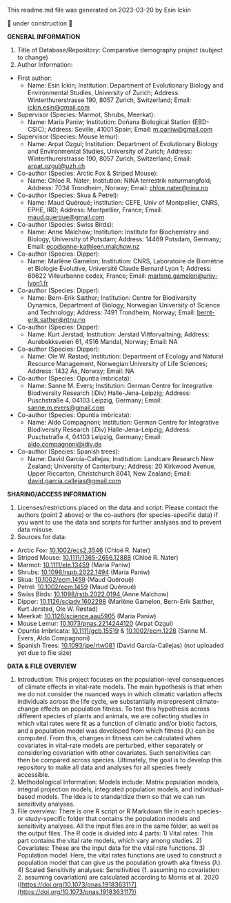 This readme.md file was generated on 2023-03-20 by Esin Ickin

🔧 under construction 🔧

**GENERAL INFORMATION**
1. Title of Database/Repository: Comparative demography project (subject to change)
2. Author Information:
- First author:
   - Name: Esin Ickin; Institution: Department of Evolutionary Biology and Environmental Studies, University of Zurich; Address: Winterthurerstrasse 190, 8057 Zurich, Switzerland; Email: ickin.esin@gmail.com
- Supervisor (Species: Marmot, Shrubs, Meerkat):
   - Name: Maria Paniw; Institution: Doñana Biological Station (EBD-CSIC); Address: Seville, 41001 Spain; Email: m.paniw@gmail.com
- Supervisor (Species: Mouse lemur):
   - Name: Arpat Ozgul; Institution: Department of Evolutionary Biology and Environmental Studies, University of Zurich; Address: Winterthurerstrasse 190, 8057 Zurich, Switzerland; Email: arpat.ozgul@uzh.ch
- Co-author (Species: Arctic Fox & Striped Mouse):
   - Name: Chloé R. Nater; Institution: NINA terrestrik naturmangfold; Address: 7034 Trondheim, Norway; Email: chloe.nater@nina.no
- Co-author (Species: Skua & Petrel):
   - Name: Maud Quéroué; Institution: CEFE, Univ of Montpellier, CNRS, EPHE, IRD; Address: Montpellier, France; Email: maud.queroue@gmail.com
- Co-author (Species: Swiss Birds):
   - Name: Anne Malchow; Institution: Institute for Biochemistry and Biology, University of Potsdam; Address: 14469 Potsdam, Germany; Email: eco@anne-kathleen.malchow.nz
- Co-author (Species: Dipper):
   - Name: Marlène Gamelon; Institution: CNRS, Laboratoire de Biométrie et Biologie Évolutive, Université Claude Bernard Lyon 1; Address: 69622 Villeurbanne cedex, France; Email: marlene.gamelon@univ-lyon1.fr
- Co-author (Species: Dipper):
   - Name: Bern-Erik Sæther; Institution: Centre for Biodiversity Dynamics, Department of Biology, Norwegian University of Science and Technology; Address: 7491 Trondheim, Norway; Email: bernt-erik.sather@ntnu.no 
- Co-author (Species: Dipper):
   - Name: Kurt Jerstad; Institution: Jerstad Viltforvaltning; Address: Aurebekksveien 61, 4516 Mandal, Norway; Email: NA
- Co-author (Species: Dipper):
   - Name: Ole W. Røstad; Institution: Department of Ecology and Natural Resource Management, Norwegian University of Life Sciences; Address: 1432 Ås, Norway; Email: NA
- Co-author (Species: Opuntia imbricata):
  - Name: Sanne M. Evers; Institution: German Centre for Integrative Biodiversity Research (iDiv) Halle-Jena-Leipzig; Address: Puschstraße 4, 04103 Leipzig, Germany; Email: sanne.m.evers@gmail.com
- Co-author (Species: Opuntia imbricata):
  - Name: Aldo Compagnoni; Institution: German Centre for Integrative Biodiversity Research (iDiv) Halle-Jena-Leipzig; Address: Puschstraße 4, 04103 Leipzig, Germany; Email: aldo.compagnoni@idiv.de
- Co-author (Species: Spanish trees):
  - Name: David García-Callejas; Institution: Landcare Research New Zealand; University of Canterbury; Address: 20 Kirkwood Avenue, Upper Riccarton, Christchurch 8041, New Zealand; Email: david.garcia.callejas@gmail.com
  


**SHARING/ACCESS INFORMATION**
1. Licenses/restrictions placed on the data and script: Please contact the authors (point 2 above) or the co-authors (for species-specific data) if you want to use the data and scripts for further analyses and to prevent data misuse.
2. Sources for data:
- Arctic Fox: [10.1002/ecs2.3546](https://esajournals.onlinelibrary.wiley.com/doi/full/10.1002/ecs2.3546) (Chloé R. Nater)
- Striped Mouse: [10.1111/1365-2656.12888](https://besjournals.onlinelibrary.wiley.com/doi/full/10.1111/1365-2656.12888) (Chloé R. Nater)
- Marmot: [10.1111/ele.13459](https://onlinelibrary.wiley.com/doi/full/10.1111/ele.13459) (Maria Paniw)
- Shrubs: [10.1098/rspb.2022.1494](https://royalsocietypublishing.org/doi/10.1098/rspb.2022.1494) (Maria Paniw)
- Skua: [10.1002/ecm.1459](https://esajournals.onlinelibrary.wiley.com/doi/full/10.1002/ecm.1459) (Maud Quéroué)
- Petrel: [10.1002/ecm.1459](https://esajournals.onlinelibrary.wiley.com/doi/full/10.1002/ecm.1459) (Maud Quéroué)
- Swiss Birds: [10.1098/rstb.2022.0194 ](https://royalsocietypublishing.org/doi/10.1098/rstb.2022.0194) (Anne Malchow)
- Dipper: [10.1126/sciadv.1602298](https://www.science.org/doi/10.1126/sciadv.1602298) (Marlène Gamelon, Bern-Erik Sæther, Kurt Jerstad, Ole W. Røstad)
- Meerkat: [10.1126/science.aau5905](https://www.science.org/doi/10.1126/science.aau5905) (Maria Paniw)
- Mouse Lemur: [10.1073/pnas.2214244120](https://www.pnas.org/doi/10.1073/pnas.2214244120) (Arpat Ozgul)
- Opuntia Imbricata: [10.1111/gcb.15519](https://onlinelibrary.wiley.com/doi/full/10.1111/gcb.15519) & [10.1002/ecm.1228](https://esajournals.onlinelibrary.wiley.com/doi/full/10.1002/ecm.1228) (Sanne M. Evers, Aldo Compagnoni)
- Spanish Trees: [10.1093/jpe/rtw081](https://academic.oup.com/jpe/article/10/5/731/3062498) (David García-Callejas) (not uploaded yet due to file size)

**DATA & FILE OVERVIEW**
1. Introduction: This project focuses on the population-level consequences of climate effects in vital-rate models. The main hypothesis is that when we do not consider the nuanced ways in which climatic variation affects individuals across the life cycle, we substantially misrepresent climate-change effects on population fitness. To test this hypothesis across different species of plants and animals, we are collecting studies in which vital rates were fit as a function of climatic and/or biotic factors, and a population model was developed from which fitness (λ) can be computed. From this, changes in fitness can be calculated when covariates in vital-rate models are perturbed, either separately or considering covariation with other covariates. Such sensitivities can then be compared across species. Ultimately, the goal is to develop this repository to make all data and analyses for all species freely accessible.  
2. Methodological Information: Models include: Matrix population models, integral projection models, integrated population models, and individual-based models. The idea is to standardize them so that we can run sensitivity analyses.
3. File overview: There is one R script or R Markdown file in each species- or study-specific folder that contains the population models and sensitivity analyses. All the input files are in the same folder, as well as the output files. The R code is divided into 4 parts: 1) Vital rates: This part contains the vital rate models, which vary among studies. 2) Covariates: These are the input data for the vital rate functions. 3) Population model: Here, the vital rates functions are used to construct a population model that can give us the population growth aka fitness (λ). 4) Scaled Sensitivity analyses: Sensitivities (1. assuming no covariation 2. assuming covariation) are calculated according to Morris et al. 2020 ([https://doi.org/10.1073/pnas.1918363117](https://doi.org/10.1073/pnas.1918363117)) 
   

